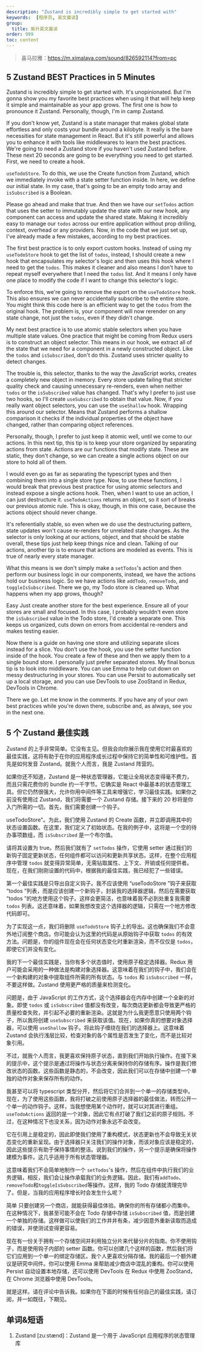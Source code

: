 ```yaml
---
description: "Zustand is incredibly simple to get started with"
keywords:  [程序员, 英文晨读]
group:
  title: 紫升英文晨读
order: 999
toc: content
---
```


> 喜马拉雅：https://m.ximalaya.com/sound/826592114?from=pc

## 5 Zustand BEST Practices in 5 Minutes

Zustand is incredibly simple to get started with. It's unopinionated. But I'm gonna show you my favorite best practices when using it that will help keep it simple and maintainable as your app grows. The first one is how to pronounce it Zustand. Personally, though, I'm in camp Zustand.

If you don't know yet, Zustand is a state manager that makes global state effortless and only costs your bundle around a kilobyte. It really is the bare necessities for state management in React. But it's still powerful and allows you to enhance it with tools like middlewares to learn the best practices. We're going to need a Zustand store if you haven't used Zustand before. These next 20 seconds are going to be everything you need to get started. First, we need to create a hook.

`useTodoStore`. To do this, we use the Create function from Zustand, which we immediately invoke with a state setter function inside. In here, we define our initial state. In my case, that's going to be an empty todo array and `isSubscribed` is a Boolean.

Please go ahead and make that true. And then we have our `setTodos` action that uses the setter to immutably update the state with our new hook, any component can access and update the shared state. Making it incredibly easy to manage our `todos` across our entire application without prop drilling, context, overhead or any providers. Now, in the code that we just set up, I've already made a few mistakes, according to my best practices.

The first best practice is to only export custom hooks. Instead of using my `useTodoStore` hook to get the list of `todos`, instead, I should create a new hook that encapsulates my selector's logic and then uses this hook where I need to get the `todos`. This makes it cleaner and also means I don't have to repeat myself everywhere that I need the `todos` list. And it means I only have one place to modify the code if I want to change this selector's logic.

To enforce this, we're going to remove the export on the `useTodoStore` hook. This also ensures we can never accidentally subscribe to the entire store. You might think this code here is an efficient way to get the `todos` from the original hook. The problem is, your component will now rerender on any state change, not just the `todos`, even if they didn't change.

My next best practice is to use atomic stable selectors when you have multiple state values. One practice that might be coming from Redux users is to construct an object selector. This means in our hook, we extract all of the state that we need for a component in a newly constructed object. Like the `todos` and `isSubscribed`, don't do this. Zustand uses stricter quality to detect changes.

The trouble is, this selector, thanks to the way the JavaScript works, creates a completely new object in memory. Every store update failing that stricter quality check and causing unnecessary re-renders, even when neither `todos` or the `isSubscribed` value has changed. That's why I prefer to just use two hooks, so I'll create `useSubscribed` to obtain that value. Now, if you really want object selectors, you can use the `useShallow` hook. Wrapping this around our selector. Means that Zustand performs a shallow comparison it checks if the individual properties of the object have changed, rather than comparing object references.

Personally, though, I prefer to just keep it atomic well, until we come to our actions. In this next tip, this tip is to keep your store organized by separating actions from state. Actions are our functions that modify state. These are static, they don't change, so we can create a single actions object on our store to hold all of them.

I would even go as far as separating the typescript types and then combining them into a single store type. Now, to use these functions, I would break that previous best practice for using atomic selectors and instead expose a single actions hook. Then, when I want to use an action, I can just destructure it. `useTodoActions` returns an object, so it sort of breaks our previous atomic rule. This is okay, though, in this one case, because the actions object should never change.

It's referentially stable, so even when we do use the destructuring pattern, state updates won't cause re-renders for unrelated state changes. As the selector is only looking at our actions, object, and that should be stable overall, these tips just help keep things nice and clean. Talking of our actions, another tip is to ensure that actions are modeled as events. This is true of nearly every state manager.

What this means is we don't simply make a `setTodos`'s action and then perform our business logic in our components, instead, we have the actions hold our business logic. So we have actions like `addTodo`, `removeTodo`, and `toggleIsSubscribed`. There we go, my Todo store is cleaned up. What happens when my app grows, though?

Easy Just create another store for the best experience. Ensure all of your stores are small and focused. In this case, I probably wouldn't even store the `isSubscribed` value in the Todo store, I'd create a separate one. This keeps us organized, cuts down on errors from accidental re-renders and makes testing easier.

Now there is a guide on having one store and utilizing separate slices instead for a slice. You don't use the hook, you use the setter function inside of the hook. You create a few of these and then we apply them to a single bound store. I personally just prefer separated stores. My final bonus tip is to look into middleware. You can use Emma to help cut down on messy destructuring in your stores. You can use Persist to automatically set up a local storage, and you can use DevTools to use ZooStand in Redux, DevTools in Chrome.

There we go. Let me know in the comments. If you have any of your own best practices while you're down there, subscribe and, as always, see you in the next one.

## 5 个 Zustand 最佳实践

Zustand 的上手非常简单。它没有主见。但我会向你展示我在使用它时最喜欢的最佳实践，这将有助于在你的应用程序成长过程中保持它的简单性和可维护性。首先是如何发音 Zustand。就我个人而言，我是 Zustand 阵营的。

如果你还不知道，Zustand 是一种状态管理器，它能让全局状态变得毫不费力，而且只需花费你的 bundle 约一千字节。它确实是 React 中最基本的状态管理工具。但它仍然很强大，允许你用中间件等工具来增强它，学习最佳实践。如果你之前没有使用过 Zustand，我们将需要一个 Zustand 存储。接下来的 20 秒将是你入门所需的一切。首先，我们需要创建一个钩子。

useTodoStore"。为此，我们使用 Zustand 的 Create 函数，并立即调用其中的状态设置函数。在这里，我们定义了初始状态。在我的例子中，这将是一个空的待办事项数组，而 `isSubscribed` 是一个布尔值。

请将其设置为 true。然后我们就有了 `setTodos` 操作，它使用 setter 通过我们的新钩子固定更新状态，任何组件都可以访问和更新共享状态。这样，在整个应用程序中管理 `todos` 就变得异常简单，无需钻取属性、上下文、开销或任何提供者。现在，在我们刚刚设置的代码中，根据我的最佳实践，我已经犯了一些错误。

第一个最佳实践是只导出自定义钩子。我不应该使用 “useTodoStore ”钩子来获取 “todos ”列表，而是应该创建一个新钩子，封装我的选择器逻辑，然后在需要获取 “todos ”的地方使用这个钩子。这样会更简洁，也意味着我不必到处重复我需要 `todos` 列表。这还意味着，如果我想改变这个选择器的逻辑，只需在一个地方修改代码即可。

为了实现这一点，我们将删除 `useTodoStore` 钩子上的导出。这也确保我们不会意外地订阅整个商店。你可能会认为这里的代码是从原始钩子中获取 `todos` 的有效方法。问题是，你的组件现在会在任何状态变化时重新渲染，而不仅仅是 `todos`，即使它们并没有变化。

我的下一个最佳实践是，当你有多个状态值时，使用原子稳定选择器。Redux 用户可能会采用的一种做法是构建对象选择器。这意味着在我们的钩子中，我们会在一个新构建的对象中提取组件所需的所有状态。与 `todos` 和 `isSubscribed` 一样，不要这样做。Zustand 使用更严格的质量来检测变化。

问题是，由于 JavaScript 的工作方式，这个选择器会在内存中创建一个全新的对象。即使 `todos` 或 `isSubscribed` 值都没有改变，每次商店更新都会导致更严格的质量检查失败，并引起不必要的重新渲染。这就是为什么我更愿意只使用两个钩子，所以我将创建 `useSubscribed` 来获取该值。现在，如果你真的想要对象选择器，可以使用 `useShallow` 钩子。将此钩子缠绕在我们的选择器上。这意味着 Zustand 会执行浅层比较，检查对象的各个属性是否发生了变化，而不是比较对象引用。

不过，就我个人而言，我更喜欢保持原子状态，直到我们开始执行操作。在接下来的提示中，这个提示是通过将操作与状态分离来保持你的存储有序。操作是我们修改状态的函数。这些函数是静态的，不会改变，因此我们可以在存储中创建一个单独的动作对象来保存所有的动作。

我甚至可以将 typescript 类型分开，然后将它们合并到一个单一的存储类型中。现在，为了使用这些函数，我将打破之前使用原子选择器的最佳做法，转而公开一个单一的动作钩子。这样，当我想使用某个动作时，就可以对其进行重组。`useTodoActions` 返回的是一个对象，因此它有点打破了我们之前的原子规则。不过，在这种情况下也没关系，因为动作对象永远不会改变。

它在引用上是稳定的，因此即使我们使用了重构模式，状态更新也不会导致无关状态变化的重新呈现。由于选择器只关注我们的操作对象，而该对象应该是稳定的，因此这些提示有助于保持事情的整洁。说到我们的操作，另一个提示是确保将操作建模为事件。这几乎适用于所有状态管理器。

这意味着我们不会简单地制作一个 `setTodos`'s 操作，然后在组件中执行我们的业务逻辑，相反，我们会让操作承载我们的业务逻辑。因此，我们有`addTodo`、`removeTodo`和`toggleIsSubscribed`等操作。这样，我的 Todo 存储就清理完毕了。但是，当我的应用程序增长时会发生什么呢？

简单 只要创建另一个商店，就能获得最佳体验。确保你的所有存储都小而集中。在这种情况下，我甚至可能不会在 Todo 存储中存储 `isSubscribed` 值，而是创建一个单独的存储。这样做可以使我们的工作井井有条，减少因意外重新读取而造成的错误，并使测试变得更容易。

现在有一份关于拥有一个存储空间并利用独立分片来代替分片的指南。你不使用钩子，而是使用钩子内部的 setter 函数。你可以创建几个这样的函数，然后我们将它们应用到一个单一的绑定存储区。我个人更喜欢分隔存储。我的最后一个额外建议是研究中间件。你可以使用 Emma 来帮助减少商店中混乱的重构。你可以使用 Persist 自动设置本地存储，还可以使用 DevTools 在 Redux 中使用 ZooStand，在 Chrome 浏览器中使用 DevTools。

就是这样。请在评论中告诉我。如果你在下面的时候有任何自己的最佳实践，请订阅，并一如既往，下期见。

## 单词&短语

1. Zustand [zuːstænd]：Zustand 是一个用于 JavaScript 应用程序的状态管理库
